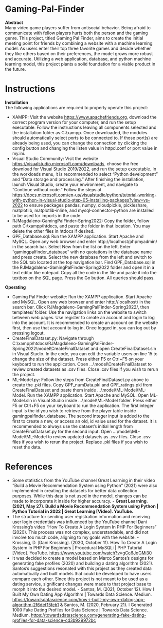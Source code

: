 # Gaming-Pal-Finder
**Abstract**<br>
Many video game players suffer from antisocial behavior. Being afraid to communicate with fellow players hurts both the person and the gaming genre. This project, titled Gaming Pal Finder, aims to create the initial meeting point for friends by combining a website with a machine learning model. As users enter their top three favorite games and decide whether they like others based on their preferences, the model grows more robust and accurate. Utilizing a web application, database, and python machine learning model, this project plants a solid foundation for a viable product in the future.

# Instructions
**Installation**<br>
The following applications are required to properly operate this project:
- XAMPP: Visit the website https://www.apachefriends.org, download the correct program version for your computer, and run the setup executable. Follow the instructions leaving all components selected and the installation folder as C:\xampp. Once downloaded, the modules should automatically select ports to be connected to. If those port(s) are already being used, you can change the connection by clicking the config button and changing the listen value in httpd.conf or port value in my.ini.
- Visual Studio Community: Visit the website https://visualstudio.microsoft.com/downloads, choose the free download for Visual Studio 2019/2022, and run the setup executable. In the workloads menu, it is recommended to select “Python development” and “Data storage and processing.” After finishing the installation, launch Visual Studio, create your environment, and navigate to “Continue without code.” Follow the steps at https://docs.microsoft.com/en-us/visualstudio/python/tutorial-working-with-python-in-visual-studio-step-05-installing-packages?view=vs-2022 to ensure packages pandas, numpy, cloudpickle, pickleshare, matplotlib, matplotlib-inline, and mysql-connector-python are installed to be used for imports in the code.
- RJMagdaleno-GamingPalFinder-Spring2022: Copy the folder, follow path C:\xampp\htdocs, and paste the folder in that location. You may delete the other files in htdocs if desired. 
- GPF_Database.sql: Run the XAMPP application. Start Apache and MySQL. Open any web browser and enter http://localhost/phpmyadmin/ in the search bar. Select New from the list on the left. Enter “gamingpalfinder_database” with no quotations in the database name and press create. Select the new database from the left and switch to the SQL tab located at the top navigation bar. Find GPF_Database.sql in the RJMagdaleno-GamingPalFinder-Spring2022 folder and open it in a text editor like notepad. Copy all the code in the file and paste it into the textbox on the SQL page. Press the Go button. All queries should pass.

**Operating**<br>
- Gaming Pal Finder website: Run the XAMPP application. Start Apache and MySQL. Open any web browser and enter http://localhost/ in the search bar. Click RJMagdaleno-GamingPalFinder-Spring2022/, then templates/ folder. Use the navigation links on the website to switch between web pages. Use register to create an account and login to log into the account. It is recommended to create an account on the website first, then use that account to log in. Once logged in, you can log out by pressing logout.
- CreateFinalDataset.py: Navigate through C:\xampp\htdocs\RJMagdaleno-GamingPalFinder-Spring2022\model\CreateFinalDataset and open CreateFinalDataset.sln in Visual Studio. In the code, you can edit the variable users on line 15 to change the size of the dataset. Press either F5 or Ctrl+F5 on your keyboard to run the application. Open …\model\CreateFinalDataset to review created datasets as .csv files. Close .csv files if you wish to rerun the project.
- ML-Model.py: Follow the steps from CreateFinalDataset.py above to create the .pkl files.  Copy GPF_numData.pkl and GPF_ratings.pkl from CreateFinalDataset and paste them inside …\model\ML-Model\ML-Model. Run the XAMPP application. Start Apache and MySQL. Open ML-Model.sln in Visual Studio inside …\model\ML-Model folder. Press either F5 or Ctrl+F5 on your keyboard to run the application. The first integer input is the id you wish to retrieve from the player table inside gamingpalfinder_database. The second integer input is added to the first to create a new, or access an old, id value used for the dataset. It is recommended to always use the dataset’s initial length from CreateFinalDataset.py for the second input. Open …\model\ML-Model\ML-Model to review updated datasets as .csv files. Close .csv files if you wish to rerun the project. Replace .pkl files if you wish to reset the data.

# References
- Some statistics from the YouTube channel Great Learning in their video “Build a Movie Recommendation System using Python” (2021) were also implemented in creating the datasets for better data collection purposes. While this data is not used in the model, changes can be made to incorporate it inside for higher accuracy. - **Great Learning. (2021, May 27). Build a Movie Recommendation System using Python | Python Tutorial in 2022 | Great Learning [Video]. YouTube.** 
- The structure for sending user registration information and receiving user login credentials was influenced by the YouTube channel Dani Krossing’s video “How To Create A Login System In PHP For Beginners” (2020). This process was not complex, understandable, and did not involve too much code, aligning to my goals with the website. - Krossing, D. [Dani Krossing]. (2020, October 11). How To Create A Login System In PHP For Beginners | Procedural MySQLi | PHP Tutorial [Video]. YouTube. https://www.youtube.com/watch?v=gCo6JqGMi30
- It was decided to create a model based on Marco Santos’s designs for generating fake profiles (2020) and building a dating algorithm (2021). Santos’s suggestions resonated with this project as they created data automatically and built models that could be developed to have users compare each other. Since this project is not meant to be used as a dating service, significant changes were made to that project base to morph it into the desired model. - Santos, M. (2021, October 12). How I Built My Own Dating App Algorithm | Towards Data Science. Medium. https://towardsdatascience.com/how-i-built-my-own-dating-app-algorithm-2f6def15feb1 & Santos, M. (2020, February 21). I Generated 1000 Fake Dating Profiles for Data Science | Towards Data Science. Medium. https://towardsdatascience.com/generating-fake-dating-profiles-for-data-science-cd3b929972bc 
